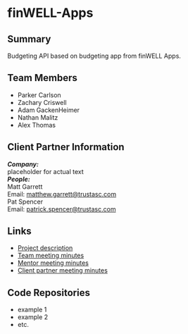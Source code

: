 # finWELL-Apps
## Summary
Budgeting API based on budgeting app from finWELL Apps.
## Team Members
- Parker Carlson
- Zachary Criswell
- Adam GackenHeimer
- Nathan Malitz
- Alex Thomas
## Client Partner Information
***Company:***<br>
placeholder for actual text<br>
***People:***<br>
Matt Garrett <br>
Email: matthew.garrett@trustasc.com<br>
Pat Spencer<br>
Email: patrick.spencer@trustasc.com<br>
## Links
- [Project description](https://github.com/nmalitz/finWell-Apps/blob/master/ProjectDescription.md)
- [Team meeting minutes](https://github.com/nmalitz/finWell-Apps/blob/meetingminutes/team)
- [Mentor meeting minutes](https://github.com/nmalitz/finwell-Apps/blob/meetingminutes/mentor)
- [Client partner meeting minutes](https://github.com/nmalitz/finWELL-Apps/blob/meetingminutes/clientpartner)
## Code Repositories
- example 1
- example 2
- etc.
